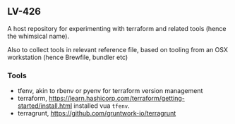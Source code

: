 LV-426
------

A host repository for experimenting with terraform and related tools (hence the whimsical name). 

Also to collect tools in relevant reference file, based on tooling from an OSX workstation (hence Brewfile, bundler etc)

### Tools

* tfenv, akin to rbenv or pyenv for terraform version management
* terraform, https://learn.hashicorp.com/terraform/getting-started/install.html installed vua `tfenv`. 
* terragrunt, https://github.com/gruntwork-io/terragrunt 
